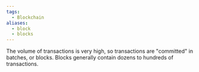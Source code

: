 ```yaml
---
tags:
  - Blockchain
aliases:
  - block
  - blocks
---
```


The volume of transactions is very high, so transactions are "committed" in batches, or blocks. Blocks generally contain dozens to hundreds of transactions. 